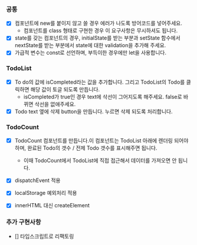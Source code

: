### 공통

- [x] 컴포넌트에 new를 붙이지 않고 쓸 경우 에러가 나도록 방어코드를 넣어주세요.
  - 컴포넌트를 class 형태로 구현한 경우 이 요구사항은 무시하셔도 됩니다.
- [x] state를 갖는 컴포넌트의 경우, initialState를 받는 부분과 setState 함수에서 nextState를 받는 부분에서 state에 대한 validation을 추가해 주세요.
- [x] 가급적 변수는 const로 선언하며, 부득이한 경우에만 let을 사용합니다.

### TodoList

- [x] To do의 값에 isCompleted라는 값을 추가합니다. 그리고 TodoList의 Todo를 클릭하면 해당 값이 토글 되도록 만듭니다.
  - isCompleted가 true인 경우 text에 삭선이 그어지도록 해주세요. false로 바뀌면 삭선을 없애주세요.
- [x] Todo text 옆에 삭제 button을 만듭니다. 누르면 삭제 되도록 처리합니다.

### TodoCount

- [x] TodoCount 컴포넌트를 만듭니다.이 컴포넌트는 TodoList 아래에 렌더링 되어야 하며, 완료된 Todo의 갯수 / 전제 Todo 갯수를 표시해주면 됩니다.

  - 이때 TodoCount에서 TodoList에 직접 접근해서 데이터를 가져오면 안 됩니다.

- [x] dispatchEvent 적용
- [x] localStorage 예외처리 적용
- [x] innerHTML 대신 createElement

### 추가 구현사항

- [] 타입스크립트로 리팩토링
